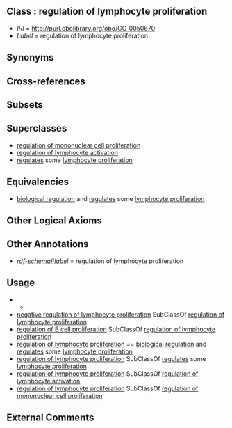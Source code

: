 
## Class : regulation of lymphocyte proliferation

 * *IRI* = http://purl.obolibrary.org/obo/GO_0050670
 * *Label* = regulation of lymphocyte proliferation

## Synonyms


## Cross-references


## Subsets


## Superclasses

 * [regulation of mononuclear cell proliferation](../../GO/44/GO_0032944.md)
 * [regulation of lymphocyte activation](../../GO/49/GO_0051249.md)
 * [regulates](../../RO/11/RO_0002211.md) some [lymphocyte proliferation](../../GO/51/GO_0046651.md)

## Equivalencies

 * [biological regulation](../../GO/07/GO_0065007.md) and [regulates](../../RO/11/RO_0002211.md) some [lymphocyte proliferation](../../GO/51/GO_0046651.md)

## Other Logical Axioms


## Other Annotations

 * *[rdf-schema#label](../../el/rdf-schema#label.md)* = regulation of lymphocyte proliferation

## Usage

 * -
 * [negative regulation of lymphocyte proliferation](../../GO/72/GO_0050672.md) SubClassOf [regulation of lymphocyte proliferation](../../GO/70/GO_0050670.md)
 * [regulation of B cell proliferation](../../GO/88/GO_0030888.md) SubClassOf [regulation of lymphocyte proliferation](../../GO/70/GO_0050670.md)
 * [regulation of lymphocyte proliferation](../../GO/70/GO_0050670.md) == [biological regulation](../../GO/07/GO_0065007.md) and [regulates](../../RO/11/RO_0002211.md) some [lymphocyte proliferation](../../GO/51/GO_0046651.md)
 * [regulation of lymphocyte proliferation](../../GO/70/GO_0050670.md) SubClassOf [regulates](../../RO/11/RO_0002211.md) some [lymphocyte proliferation](../../GO/51/GO_0046651.md)
 * [regulation of lymphocyte proliferation](../../GO/70/GO_0050670.md) SubClassOf [regulation of lymphocyte activation](../../GO/49/GO_0051249.md)
 * [regulation of lymphocyte proliferation](../../GO/70/GO_0050670.md) SubClassOf [regulation of mononuclear cell proliferation](../../GO/44/GO_0032944.md)

## External Comments

